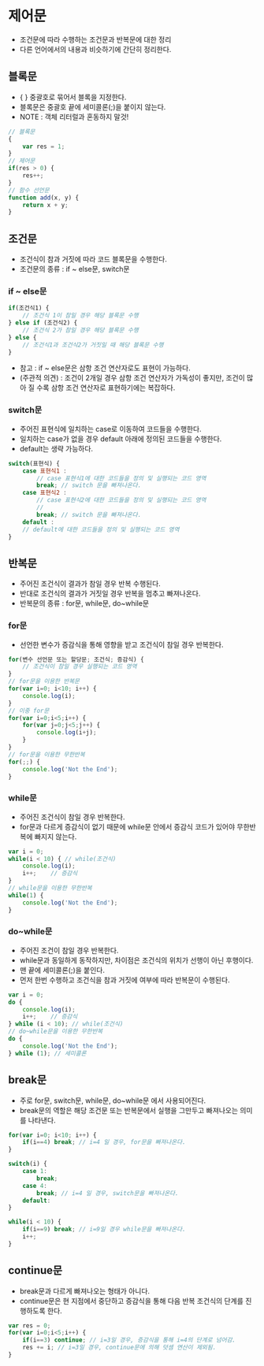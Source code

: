 # 제어문
* 조건문에 따라 수행하는 조건문과 반복문에 대한 정리
* 다른 언어에서의 내용과 비슷하기에 간단히 정리한다.

## 블록문
* { } 중괄호로 묶어서 블록을 지정한다.
* 블록문은 중괄호 끝에 세미콜론(;)을 붙이지 않는다.
* NOTE : 객체 리터럴과 혼동하지 말것!

```javascript
// 블록문
{
    var res = 1;
}
// 제어문
if(res > 0) {
    res++;
}
// 함수 선언문
function add(x, y) {
    return x + y;
}
```

## 조건문
* 조건식이 참과 거짓에 따라 코드 블록문을 수행한다.
* 조건문의 종류 : if ~ else문, switch문

### if ~ else문
```javascript
if(조건식1) {
    // 조건식 1이 참일 경우 해당 블록문 수행
} else if (조건식2) {
    // 조건식 2가 참일 경우 해당 블록문 수행
} else {
    // 조건식1과 조건식2가 거짓일 때 해당 블록문 수행
}
```
* 참고 : if ~ else문은 삼항 조건 연산자로도 표현이 가능하다.
* (주관적 의견) : 조건이 2개일 경우 삼항 조건 연산자가 가독성이 좋지만, 조건이 많아 질 수록 삼항 조건 연산자로 표현하기에는 복잡하다.

### switch문
* 주어진 표현식에 일치하는 case로 이동하여 코드들을 수행한다.
* 일치하는 case가 없을 경우 default 아래에 정의된 코드들을 수행한다.
* default는 생략 가능하다.
```javascript
switch(표현식) {
    case 표현식1 :
        // case 표현식1에 대한 코드들을 정의 및 실행되는 코드 영역 
        break; // switch 문을 빠져나온다.
    case 표현식2 :
        // case 표현식2에 대한 코드들을 정의 및 실행되는 코드 영역
        //
        break; // switch 문을 빠져나온다.
    default :
    // default에 대한 코드들을 정의 및 실행되는 코드 영역
}
```

## 반복문
* 주어진 조건식이 결과가 참일 경우 반복 수행된다.
* 반대로 조건식의 결과가 거짓일 경우 반복을 멈추고 빠져나온다.
* 반복문의 종류 : for문, while문, do~while문

### for문
* 선언한 변수가 증감식을 통해 영향을 받고 조건식이 참일 경우 반복한다.
```javascript
for(변수 선언문 또는 할당문; 조건식; 증감식) {
    // 조건식이 참일 경우 실행되는 코드 영역
}
// for문을 이용한 반복문
for(var i=0; i<10; i++) {
    console.log(i);
}
// 이중 for문
for(var i=0;i<5;i++) {
    for(var j=0;j<5;j++) {
        console.log(i+j);
    }
}
// for문을 이용한 무한반복
for(;;) {
    console.log('Not the End');
}
```

### while문
* 주어진 조건식이 참일 경우 반복한다.
* for문과 다르게 증감식이 없기 때문에 while문 안에서 증감식 코드가 있어야 무한반복에 빠지지 않는다.
```javascript
var i = 0;
while(i < 10) { // while(조건식)
    console.log(i);
    i++;    // 증감식
}
// while문을 이용한 무한반복
while(1) {
    console.log('Not the End');
}
```

### do~while문
* 주어진 조건이 참일 경우 반복한다.
* while문과 동일하게 동작하지만, 차이점은 조건식의 위치가 선행이 아닌 후행이다.
* 맨 끝에 세미콜론(;)을 붙인다.
* 먼저 한번 수행하고 조건식을 참과 거짓에 여부에 따라 반복문이 수행된다.
```javascript
var i = 0;
do {
    console.log(i);
    i++;    // 증감식
} while (i < 10); // while(조건식)
// do~while문을 이용한 무한반복
do {
    console.log('Not the End');
} while (1); // 세미콜론
```

## break문
* 주로 for문, switch문, while문, do~while문 에서 사용되어진다.
* break문의 역할은 해당 조건문 또는 반복문에서 실행을 그만두고 빠져나오는 의미를 나타낸다.
```javascript
for(var i=0; i<10; i++) {
    if(i==4) break; // i=4 일 경우, for문을 빠져나온다.
}

switch(i) {
    case 1:
        break;
    case 4:
        break; // i=4 일 경우, switch문을 빠져나온다.
    default:
}

while(i < 10) {
    if(i==9) break; // i=9일 경우 while문을 빠져나온다.
    i++;
}
```

## continue문
* break문과 다르게 빠져나오는 형태가 아니다.
* continue문은 현 지점에서 중단하고 증감식을 통해 다음 반복 조건식의 단계를 진행하도록 한다.
```javascript
var res = 0;
for(var i=0;i<5;i++) {
    if(i==3) continue; // i=3일 경우, 증감식을 통해 i=4의 단계로 넘어감.
    res += i; // i=3일 경우, continue문에 의해 덧셈 연산이 제외됨.
}
```